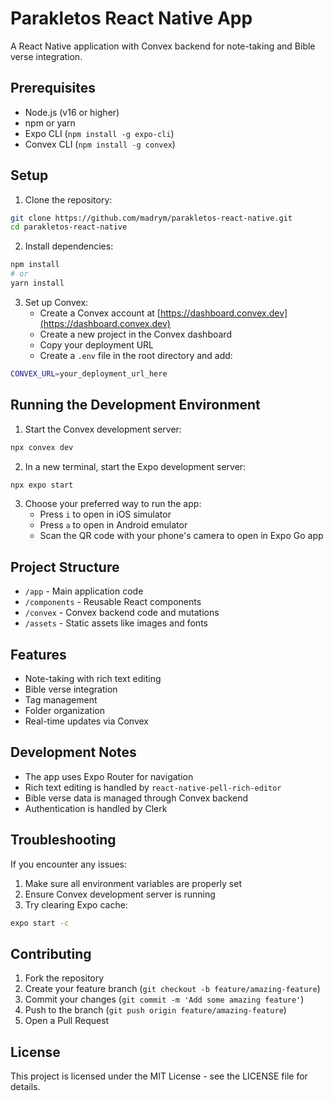 # Parakletos React Native App

A React Native application with Convex backend for note-taking and Bible verse integration.

## Prerequisites

- Node.js (v16 or higher)
- npm or yarn
- Expo CLI (`npm install -g expo-cli`)
- Convex CLI (`npm install -g convex`)

## Setup

1. Clone the repository:
```bash
git clone https://github.com/madrym/parakletos-react-native.git
cd parakletos-react-native
```

2. Install dependencies:
```bash
npm install
# or
yarn install
```

3. Set up Convex:
   - Create a Convex account at [https://dashboard.convex.dev](https://dashboard.convex.dev)
   - Create a new project in the Convex dashboard
   - Copy your deployment URL
   - Create a `.env` file in the root directory and add:
```bash
CONVEX_URL=your_deployment_url_here
```

## Running the Development Environment

1. Start the Convex development server:
```bash
npx convex dev
```

2. In a new terminal, start the Expo development server:
```bash
npx expo start
```

3. Choose your preferred way to run the app:
   - Press `i` to open in iOS simulator
   - Press `a` to open in Android emulator
   - Scan the QR code with your phone's camera to open in Expo Go app

## Project Structure

- `/app` - Main application code
- `/components` - Reusable React components
- `/convex` - Convex backend code and mutations
- `/assets` - Static assets like images and fonts

## Features

- Note-taking with rich text editing
- Bible verse integration
- Tag management
- Folder organization
- Real-time updates via Convex

## Development Notes

- The app uses Expo Router for navigation
- Rich text editing is handled by `react-native-pell-rich-editor`
- Bible verse data is managed through Convex backend
- Authentication is handled by Clerk

## Troubleshooting

If you encounter any issues:

1. Make sure all environment variables are properly set
2. Ensure Convex development server is running
3. Try clearing Expo cache:
```bash
expo start -c
```

## Contributing

1. Fork the repository
2. Create your feature branch (`git checkout -b feature/amazing-feature`)
3. Commit your changes (`git commit -m 'Add some amazing feature'`)
4. Push to the branch (`git push origin feature/amazing-feature`)
5. Open a Pull Request

## License

This project is licensed under the MIT License - see the LICENSE file for details. 